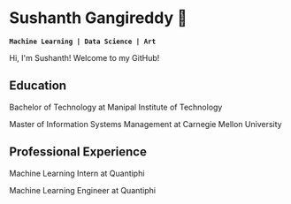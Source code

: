 # Sushanth Gangireddy 🐠 

**` Machine Learning | Data Science | Art `**

Hi, I'm Sushanth! Welcome to my GitHub!

## Education

Bachelor of Technology at Manipal Institute of Technology

Master of Information Systems Management at Carnegie Mellon University

## Professional Experience

Machine Learning Intern at Quantiphi

Machine Learning Engineer at Quantiphi


<!---
sushanth128/sushanth128 is a ✨ special ✨ repository because its `README.md` (this file) appears on your GitHub profile.
You can click the Preview link to take a look at your changes.
--->
